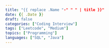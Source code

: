 ```yaml
---
title: "{{ replace .Name "-" " " | title }}"
date: {{ .Date }}
draft: false
categories: ["Coding Interview"]
tags: ["Leetcode", "Medium"]
topics: ["Programming"]
languages: ["SQL", "Java"]
---
```


